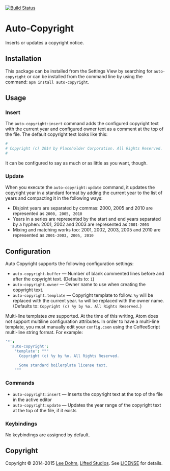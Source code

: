 [![Build Status](https://travis-ci.org/lee-dohm/auto-copyright.svg?branch=master)](https://travis-ci.org/lee-dohm/auto-copyright)

# Auto-Copyright

Inserts or updates a copyright notice.

## Installation

This package can be installed from the Settings View by searching for `auto-copyright` or can be installed from the command line by using the command: `apm install auto-copyright`.

## Usage

### Insert

The `auto-copyright:insert` command adds the configured copyright text with the current year and configured owner text as a comment at the top of the file. The default copyright text looks like this:

```coffee
#
# Copyright (c) 2014 by Placeholder Corporation. All Rights Reserved.
#
```

It can be configured to say as much or as little as you want, though.

### Update

When you execute the `auto-copyright:update` command, it updates the copyright year in a standard format by adding the current year to the list of years and compacting it in the following ways:

* Disjoint years are separated by commas: 2000, 2005 and 2010 are represented as `2000, 2005, 2010`
* Years in a series are represented by the start and end years separated by a hyphen: 2001, 2002 and 2003 are represented as `2001-2003`
* Mixing and matching works too: 2001, 2002, 2003, 2005 and 2010 are represented as `2001-2003, 2005, 2010`

## Configuration

Auto Copyright supports the following configuration settings:

* `auto-copyright.buffer` &mdash; Number of blank commented lines before and after the copyright text. (Defaults to: `1`)
* `auto-copyright.owner` &mdash; Owner name to use when creating the copyright text.
* `auto-copyright.template` &mdash; Copyright template to follow. `%y` will be replaced with the current year. `%o` will be replaced with the owner name. (Defaults to: `Copyright (c) %y by %o. All Rights Reserved.`)

Multi-line templates *are* supported. At the time of this writing, Atom does not support multiline configuration attributes. In order to have a multi-line template, you must manually edit your `config.cson` using the CoffeeScript multi-line string format. For example:

```coffee
'*':
  'auto-copyright':
    'template': """
      Copyright (c) %y by %o. All Rights Reserved.

      Some standard boilerplate license text.
    """
```

### Commands

* `auto-copyright:insert` &mdash; Inserts the copyright text at the top of the file in the active editor
* `auto-copyright:update` &mdash; Updates the year range of the copyright text at the top of the file, if it exists

### Keybindings

No keybindings are assigned by default.

## Copyright

Copyright &copy; 2014-2015 [Lee Dohm](http://www.lee-dohm.com), [Lifted Studios](http://www.liftedstudios.com). See [LICENSE](https://github.com/lee-dohm/auto-copyright/blob/master/LICENSE.md) for details.
